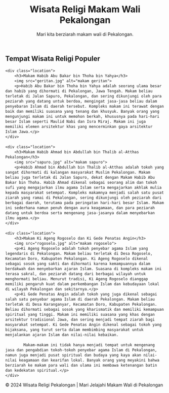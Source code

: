 <html lang="id">
<head>
    <meta charset="UTF-8">
    <meta name="viewport" content="width=device-width, initial-scale=1.0">
    <title>Wisata Religi Indonesia</title>
    <link rel="stylesheet" href="style.css">
</head>
<body>

<header>
    <h1>Wisata Religi Makam Wali Pekalongan</h1>
    <p>Mari kita berziarah makam wali di Pekalongan.</p>
</header>

<div class="container">
    <h2>Tempat Wisata Religi Populer</h2>

    <div class="location">
        <h3>Makam Habib Abu Bakar bin Thoha bin Yahya</h3>
        <img src="geritan.jpg" alt="makam geritan">
        <p>Habib Abu Bakar bin Thoha bin Yahya adalah seorang ulama besar dan habib yang dihormati di Pekalongan, Jawa Tengah. Makam beliau terletak di Jalan Sapuro, Pekalongan, dan sering dikunjungi oleh para peziarah yang datang untuk berdoa, mengingat jasa-jasa beliau dalam penyebaran Islam di daerah tersebut. Kompleks makam ini terawat dengan baik dan memiliki suasana yang tenang dan khusyuk. Banyak orang yang mengunjungi makam ini untuk memohon berkah, khususnya pada hari-hari besar Islam seperti Maulid Nabi dan Isra Miraj. Makam ini juga memiliki elemen arsitektur khas yang mencerminkan gaya arsitektur Islam Jawa.</p>
    </div>

    <div class="location">
        <h3>Makam Habib Ahmad bin Abdullah bin Thalib al-Atthas Pekalongan</h3>
        <img src="sapuro.jpg" alt="makam sapuro">
        <p>Habib Ahmad bin Abdullah bin Thalib al-Atthas adalah tokoh yang sangat dihormati di kalangan masyarakat Muslim Pekalongan. Makam beliau juga terletak di Jalan Sapuro, dekat dengan Makam Habib Abu Bakar bin Thoha. Habib Ahmad dikenal sebagai seorang alim dan tokoh sufi yang mengajarkan ilmu agama Islam serta mengajarkan akhlak mulia kepada masyarakat setempat. Kompleks makamnya menjadi salah satu pusat ziarah yang ramai di Pekalongan, sering dikunjungi oleh peziarah dari berbagai daerah, terutama pada peringatan hari-hari besar Islam. Makam ini sederhana namun penuh dengan aura keagamaan, dan para peziarah datang untuk berdoa serta mengenang jasa-jasanya dalam menyebarkan ilmu agama.</p>
    </div>

    <div class="location">
        <h3>Makam Ki Ageng Rogoselo dan Ki Gede Penatas Angin</h3>
        <img src="rogoselo.jpg" alt="makam rogoselo">
        <p>Ki Ageng Rogoselo adalah tokoh penyebar agama Islam yang legendaris di Pekalongan. Makam beliau terletak di Desa Rogoselo, Kecamatan Doro, Kabupaten Pekalongan. Ki Ageng Rogoselo dikenal sebagai sosok yang sakti dan dihormati karena kemampuannya dalam berdakwah dan menyebarkan ajaran Islam. Suasana di kompleks makam ini terasa sakral, dan peziarah datang dari berbagai wilayah untuk menghormati beliau. Menurut tradisi, Ki Ageng Rogoselo dianggap memiliki pengaruh kuat dalam perkembangan Islam dan kebudayaan lokal di wilayah Pekalongan dan sekitarnya.</p>
        <p>Ki Gede Penatas Angin adalah tokoh yang juga dikenal sebagai salah satu penyebar agama Islam di daerah Pekalongan. Makam beliau terletak di Desa Karanganyar, Kecamatan Doro, Kabupaten Pekalongan. Beliau dihormati sebagai sosok yang kharismatik dan memiliki kemampuan spiritual yang tinggi. Makam ini memiliki suasana yang khas dengan arsitektur tradisional Jawa, dan sering menjadi tempat ziarah bagi masyarakat setempat. Ki Gede Penatas Angin dikenal sebagai tokoh yang bijaksana, yang turut serta dalam membimbing masyarakat untuk menjalankan ajaran Islam dan nilai-nilai kebaikan.

            Makam-makam ini tidak hanya menjadi tempat untuk mengenang jasa dan pengabdian tokoh-tokoh penyebar agama Islam di Pekalongan, namun juga menjadi pusat spiritual dan budaya yang kaya akan nilai-nilai keagamaan dan kearifan lokal. Banyak orang yang meyakini bahwa berziarah ke makam para wali dan ulama ini membawa ketenangan batin dan kedekatan spiritual.</p>
    </div>
</div>

<footer>
    <p>&copy; 2024 Wisata Religi Pekalongan | Mari Jelajahi Makam Wali di Pekalongan</p>
</footer>

</body>
</html>
